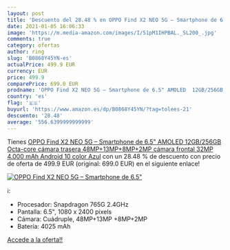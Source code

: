 ```yaml
---
layout: post
title: 'Descuento del 28.48 % en OPPO Find X2 NEO 5G – Smartphone de 6.5"'
date: 2021-01-05 16:06:33
image: 'https://m.media-amazon.com/images/I/51pM1IHPBAL._SL200_.jpg'
comments: true
category: ofertas
author: ring
slug: 'B0868Y45YN-es'
actualPrice: 499.9 EUR
currency: EUR
price: 499.9
comparePrice: 699.0 EUR
prodname: 'OPPO Find X2 NEO 5G – Smartphone de 6.5" AMOLED  12GB/256GB  Octa-core  cámara trasera 48MP+13MP+8MP+2MP  cámara frontal 32MP  4.000 mAh  Android 10  color Azul'
country: 'es'
flag: '🇪🇸'
buyurl: 'https://www.amazon.es/dp/B0868Y45YN/?tag=tolees-21'
descuento: '28.48'
average: '556.6399999999999'
---
```


Tienes [OPPO Find X2 NEO 5G – Smartphone de 6.5" AMOLED  12GB/256GB  Octa-core  cámara trasera 48MP+13MP+8MP+2MP  cámara frontal 32MP  4.000 mAh  Android 10  color Azul](https://www.amazon.es/dp/B0868Y45YN/?tag=tolees-21) con un 28.48 % de descuento con precio de oferta de 499.9 EUR (original: 699.0 EUR) en el siguiente enlace!

[![OPPO Find X2 NEO 5G – Smartphone de 6.5"](https://m.media-amazon.com/images/I/51pM1IHPBAL._SL200_.jpg)](https://www.amazon.es/dp/B0868Y45YN/?tag=tolees-21)

ℹ️:

- Procesador: Snapdragon 765G 2.4GHz
- Pantalla: 6.5", 1080 x 2400 pixels
- Cámara: Cuádruple, 48MP+13MP +8MP+2MP
- Batería: 4025 mAh

[Accede a la oferta!!](https://www.amazon.es/dp/B0868Y45YN/?tag=tolees-21)
